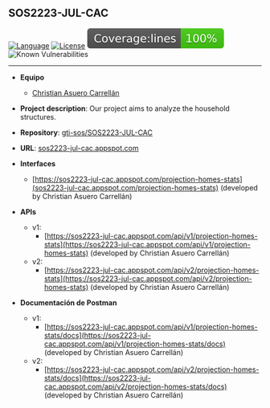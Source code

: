 ## SOS2223-JUL-CAC

[![Language](https://img.shields.io/badge/Powered%20by-Svelte-orange)](https://img.shields.io/badge/Powered%20by-Svelte-orange)
[![License](https://img.shields.io/badge/License-Apache_2.0-blue.svg)](https://opensource.org/licenses/Apache-2.0)
<img alt="Coverage Status" src="/coverage/badge-lines.svg">
![Known Vulnerabilities](https://snyk.io/test/github/gti-sos/SOS2223-11/badge.svg)

-------------------------
- **Equipo**
   - [Christian Asuero Carrellán](https://github.com/chrasucar342)

- **Project description**: Our project aims to analyze the household structures.

- **Repository**: [gti-sos/SOS2223-JUL-CAC](https://github.com/gti-sos/sos2223-jul-cac)

- **URL**: [sos2223-jul-cac.appspot.com](sos2223-jul-cac.appspot.com)

- **Interfaces**
   - [https://sos2223-jul-cac.appspot.com/projection-homes-stats](sos2223-jul-cac.appspot.com/projection-homes-stats) (developed by Christian Asuero Carrellán)

- **APIs**
   - v1:
      - [https://sos2223-jul-cac.appspot.com/api/v1/projection-homes-stats](https://sos2223-jul-cac.appspot.com/api/v1/projection-homes-stats) (developed by Christian Asuero Carrellán) 
   - v2:
      - [https://sos2223-jul-cac.appspot.com/api/v2/projection-homes-stats](https://sos2223-jul-cac.appspot.com/api/v2/projection-homes-stats) (developed by Christian Asuero Carrellán)

- **Documentación de Postman**
   - v1:
      - [https://sos2223-jul-cac.appspot.com/api/v1/projection-homes-stats/docs](https://sos2223-jul-cac.appspot.com/api/v1/projection-homes-stats/docs) (developed by Christian Asuero Carrellán) 
   - v2:
      - [https://sos2223-jul-cac.appspot.com/api/v2/projection-homes-stats/docs](https://sos2223-jul-cac.appspot.com/api/v2/projection-homes-stats/docs) (developed by Christian Asuero Carrellán)

